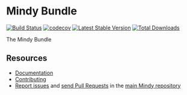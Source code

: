 # Mindy Bundle

[![Build Status](https://travis-ci.org/MindyPHP/MindyBundle.svg?branch=master)](https://travis-ci.org/MindyPHP/MindyBundle)
[![codecov](https://codecov.io/gh/MindyPHP/MindyBundle/branch/master/graph/badge.svg)](https://codecov.io/gh/MindyPHP/MindyBundle)
[![Latest Stable Version](https://poser.pugx.org/mindy/mindy-bundle/v/stable.svg)](https://packagist.org/packages/mindy/mindy-bundle)
[![Total Downloads](https://poser.pugx.org/mindy/mindy-bundle/downloads.svg)](https://packagist.org/packages/mindy/mindy-bundle)

The Mindy Bundle

Resources
---------

  * [Documentation](https://mindy-cms.com/doc/current/bundles/mindy/index.html)
  * [Contributing](https://mindy-cms.com/doc/current/contributing/index.html)
  * [Report issues](https://github.com/MindyPHP/mindy/issues) and
    [send Pull Requests](https://github.com/MindyPHP/mindy/pulls)
    in the [main Mindy repository](https://github.com/MindyPHP/mindy)
